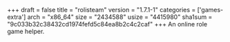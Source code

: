 +++
draft = false
title = "rolisteam"
version = "1.7.1-1"
categories = ['games-extra']
arch = "x86_64"
size = "2434588"
usize = "4415980"
sha1sum = "9c033b32c38432cd1974fefd5c84ea8b2c4c2caf"
+++
An online role game helper.